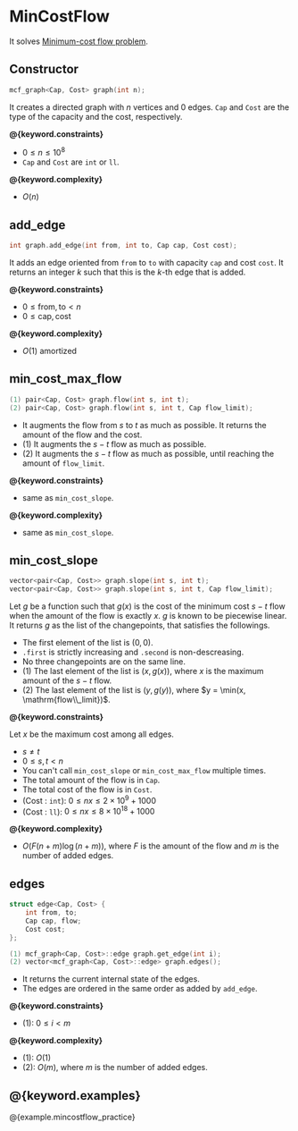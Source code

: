 # MinCostFlow

It solves [Minimum-cost flow problem](https://en.wikipedia.org/wiki/Minimum-cost_flow_problem).

## Constructor

```cpp
mcf_graph<Cap, Cost> graph(int n);
```

It creates a directed graph with $n$ vertices and $0$ edges. `Cap` and `Cost` are the type of the capacity and the cost, respectively.

**@{keyword.constraints}**

- $0 \leq n \leq 10^8$
- `Cap` and `Cost` are `int` or `ll`.

**@{keyword.complexity}**

- $O(n)$

## add_edge

```cpp
int graph.add_edge(int from, int to, Cap cap, Cost cost);
```

It adds an edge oriented from `from` to `to` with capacity `cap` and cost `cost`. It returns an integer $k$ such that this is the $k$-th edge that is added.

**@{keyword.constraints}**

- $0 \leq \mathrm{from}, \mathrm{to} \lt n$
- $0 \leq \mathrm{cap}, \mathrm{cost}$

**@{keyword.complexity}**

- $O(1)$ amortized

## min_cost_max_flow

```cpp
(1) pair<Cap, Cost> graph.flow(int s, int t);
(2) pair<Cap, Cost> graph.flow(int s, int t, Cap flow_limit);
```

- It augments the flow from $s$ to $t$ as much as possible. It returns the amount of the flow and the cost.
- (1) It augments the $s-t$ flow as much as possible.
- (2) It augments the $s-t$ flow as much as possible, until reaching the amount of `flow_limit`.

**@{keyword.constraints}**

- same as `min_cost_slope`.

**@{keyword.complexity}**

- same as `min_cost_slope`.

## min_cost_slope

```cpp
vector<pair<Cap, Cost>> graph.slope(int s, int t);
vector<pair<Cap, Cost>> graph.slope(int s, int t, Cap flow_limit);
```

Let $g$ be a function such that $g(x)$ is the cost of the minimum cost $s-t$ flow when the amount of the flow is exactly $x$. $g$ is known to be piecewise linear.
It returns $g$ as the list of the changepoints, that satisfies the followings.

- The first element of the list is $(0, 0)$.
- `.first` is strictly increasing and `.second` is non-descreasing.
- No three changepoints are on the same line.
- (1) The last element of the list is $(x, g(x))$, where $x$ is the maximum amount of the $s-t$ flow.
- (2) The last element of the list is $(y, g(y))$, where $y = \min(x, \mathrm{flow\\_limit})$.

**@{keyword.constraints}**

Let $x$ be the maximum cost among all edges.

- $s \neq t$
- $0 \leq s, t \lt n$
- You can't call `min_cost_slope` or `min_cost_max_flow` multiple times.
- The total amount of the flow is in `Cap`.
- The total cost of the flow is in `Cost`.
- (Cost : `int`): $0 \leq nx \leq 2 \times 10^9 + 1000$
- (Cost : `ll`): $0 \leq nx \leq 8 \times 10^{18} + 1000$

**@{keyword.complexity}**

- $O(F (n + m) \log (n + m))$, where $F$ is the amount of the flow and $m$ is the number of added edges.

## edges

```cpp
struct edge<Cap, Cost> {
    int from, to;
    Cap cap, flow;
    Cost cost;
};

(1) mcf_graph<Cap, Cost>::edge graph.get_edge(int i);
(2) vector<mcf_graph<Cap, Cost>::edge> graph.edges();
```

- It returns the current internal state of the edges.
- The edges are ordered in the same order as added by `add_edge`.

**@{keyword.constraints}**

- (1): $0 \leq i \lt m$

**@{keyword.complexity}**

- (1): $O(1)$
- (2): $O(m)$, where $m$ is the number of added edges.

## @{keyword.examples}

@{example.mincostflow_practice}
